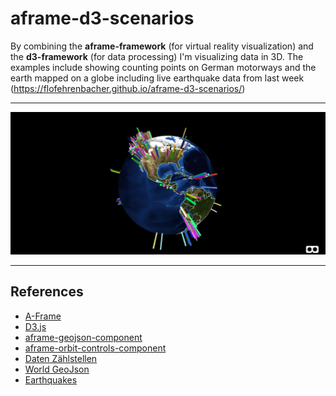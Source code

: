 aframe-d3-scenarios
=================

By combining the **aframe-framework** (for virtual reality visualization) and the **d3-framework** (for data processing) I'm visualizing data in 3D.
The examples include showing counting points on German motorways and the earth mapped on a globe including live earthquake data from last week (https://flofehrenbacher.github.io/aframe-d3-scenarios/)

----------

![Preview](doc/globe.png)

----------

References
-------------

 - [A-Frame]
 - [D3.js]
 - [aframe-geojson-component]
 - [aframe-orbit-controls-component]
 - [Daten Zählstellen]
 - [World GeoJson]
 - [Earthquakes]


[A-Frame]: https://aframe.io/
[D3.js]: https://d3js.org/
[aframe-geojson-component]: https://github.com/mattrei/aframe-geojson-component
[aframe-orbit-controls-component]: https://github.com/tizzle/aframe-orbit-controls-component
[Daten Zählstellen]: http://www.bast.de/DE/Verkehrstechnik/Fachthemen/v2-verkehrszaehlung/zaehl_node.html
[World GeoJson]: https://github.com/johan/world.geo.json
[Earthquakes]: https://earthquake.usgs.gov/
